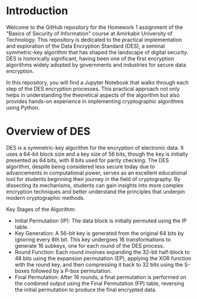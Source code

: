 # Introduction

Welcome to the GitHub repository for the Homework 1 assignment of the "Basics of Security of Information" course at Amirkabir University of Technology. This repository is dedicated to the practical implementation and exploration of the Data Encryption Standard (DES), a seminal symmetric-key algorithm that has shaped the landscape of digital security. DES is historically significant, having been one of the first encryption algorithms widely adopted by governments and industries for secure data encryption.

In this repository, you will find a Jupyter Notebook that walks through each step of the DES encryption processes. This practical approach not only helps in understanding the theoretical aspects of the algorithm but also provides hands-on experience in implementing cryptographic algorithms using Python.

# Overview of DES

DES is a symmetric-key algorithm for the encryption of electronic data. It uses a 64-bit block size and a key size of 56 bits, though the key is initially presented as 64 bits, with 8 bits used for parity checking. The DES algorithm, despite being considered less secure today due to advancements in computational power, serves as an excellent educational tool for students beginning their journey in the field of cryptography. By dissecting its mechanisms, students can gain insights into more complex encryption techniques and better understand the principles that underpin modern cryptographic methods.

Key Stages of the Algorithm:

  - Initial Permutation (IP): The data block is initially permuted using the IP table.
  - Key Generation: A 56-bit key is generated from the original 64 bits by ignoring every 8th bit. This key undergoes 16 transformations to generate 16 subkeys, one for each round of the DES process.
  - Round Function: Each round involves expanding the 32-bit half-block to 48 bits using the expansion permutation (EP), applying the XOR function with the round key, and then compressing it back to 32 bits using the S-boxes followed by a P-box permutation.
  - Final Permutation: After 16 rounds, a final permutation is performed on the combined output using the Final Permutation (FP) table, reversing the initial permutation to produce the final encrypted data.

